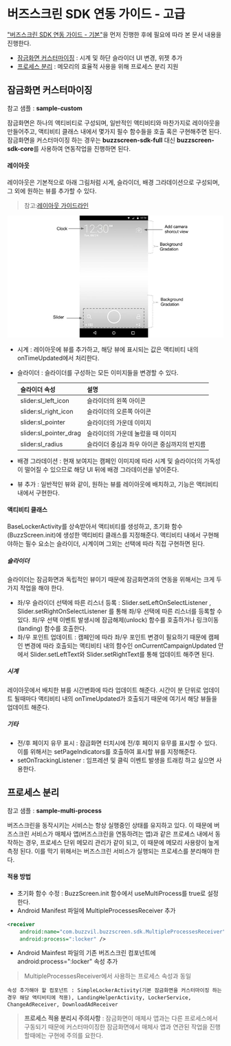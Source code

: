 # 버즈스크린 SDK 연동 가이드 - 고급
["버즈스크린 SDK 연동 가이드 - 기본"](https://github.com/Buzzvil/buzzscreen-sdk-publisher#버즈스크린-sdk-연동-가이드---기본)을 먼저 진행한 후에 필요에 따라 본 문서 내용을 진행한다.
- [잠금화면 커스터마이징](https://github.com/Buzzvil/buzzscreen-sdk-publisher/blob/master/ADVANCED-USAGE.md#잠금화면-커스터마이징) : 시계 및 하단 슬라이더 UI 변경, 위젯 추가
- [프로세스 분리](https://github.com/Buzzvil/buzzscreen-sdk-publisher/blob/master/ADVANCED-USAGE.md#프로세스-분리) : 메모리의 효율적 사용을 위해 프로세스 분리 지원

## 잠금화면 커스터마이징
참고 샘플 : **sample-custom**

잠금화면은 하나의 액티비티로 구성되며, 일반적인 액티비티와 마찬가지로 레이아웃을 만들어주고, 액티비티 클래스 내에서 몇가지 필수 함수들을 호출 혹은 구현해주면 된다. 잠금화면을 커스터마이징 하는 경우는 **buzzscreen-sdk-full** 대신 **buzzscreen-sdk-core**를 사용하여 연동작업을 진행하면 된다.

#### 레이아웃
레이아웃은 기본적으로 아래 그림처럼 시계, 슬라이더, 배경 그라데이션으로 구성되며, 그 외에 원하는 뷰를 추가할 수 있다.
>참고:[레이아웃 가이드라인](https://drive.google.com/a/buzzvil.com/file/d/0B4bLqCqPIOIaZ1ZkS0tSczIya2M/view)

![Layout](layout.jpg)

- 시계 : 레이아웃에 뷰를 추가하고, 해당 뷰에 표시되는 값은 액티비티 내의 onTimeUpdated에서 처리한다.
- 슬라이더 : 슬라이더를 구성하는 모든 이미지들을 변경할 수 있다.

    |슬라이더 속성|설명|
    |--------|--------|
    |slider:sl_left_icon|슬라이더의 왼쪽 아이콘|
    |slider:sl_right_icon|슬라이더의 오른쪽 아이콘|
    |slider:sl_pointer|슬라이더의 가운데 이미지|
    |slider:sl_pointer_drag|슬라이더의 가운데 눌렀을 때 이미지|
    |slider:sl_radius|슬라이더 중심과 좌우 아이콘 중심까지의 반지름|

- 배경 그라데이션 : 현재 보여지는 캠페인 이미지에 따라 시계 및 슬라이더의 가독성이 떨어질 수 있으므로 해당 UI 뒤에 배경 그라데이션을 넣어준다.
- 뷰 추가 : 일반적인 뷰와 같이, 원하는 뷰를 레이아웃에 배치하고, 기능은 액티비티 내에서 구현한다.

#### 액티비티 클래스
BaseLockerActivity를 상속받아서 액티비티를 생성하고, 초기화 함수(BuzzScreen.init)에 생성한 액티비티 클래스를 지정해준다. 액티비티 내에서 구현해야하는 필수 요소는 슬라이더, 시계이며 그외는 선택에 따라 직접 구현하면 된다.

##### 슬라이더
슬라이더는 잠금화면과 독립적인 뷰이기 때문에 잠금화면과의 연동을 위해서는 크게 두가지 작업을 해야 한다.
- 좌/우 슬라이더 선택에 따른 리스너 등록 : Slider.setLeftOnSelectListener , Slider.setRightOnSelectListener 를 통해 좌/우 선택에 따른 리스너를 등록할 수 있다. 좌/우 선택 이벤트 발생시에 잠금해제(unlock) 함수를 호출하거나 링크이동(landing) 함수를 호출한다.
- 좌/우 포인트 업데이트 : 캠페인에 따라 좌/우 포인트 변경이 필요하기 때문에 캠페인 변경에 따라 호출되는 액티비티 내의 함수인 onCurrentCampaignUpdated 안에서 Slider.setLeftText와 Slider.setRightText를 통해 업데이트 해주면 된다.

##### 시계
레이아웃에서 배치한 뷰를 시간변화에 따라 업데이트 해준다. 시간이 분 단위로 업데이트 될때마다 액티비티 내의 onTimeUpdated가 호출되기 때문에 여기서 해당 뷰들을 업데이트 해준다.

##### 기타
- 전/후 페이지 유무 표시 : 잠금화면 터치시에 전/후 페이지 유무를 표시할 수 있다. 이를 위해서는  setPageIndicators를 호출하여 표시할 뷰를 지정해준다.
- setOnTrackingListener : 임프레션 및 클릭 이벤트 발생을 트래킹 하고 싶으면 사용한다.

## 프로세스 분리
참고 샘플 : **sample-multi-process**

버즈스크린을 동작시키는 서비스는 항상 실행중인 상태를 유지하고 있다. 이 때문에 버즈스크린 서비스가 매체사 앱(버즈스크린을 연동하려는 앱)과 같은 프로세스 내에서 동작하는 경우, 프로세스 단위 메모리 관리가 같이 되고, 이 때문에 메모리 사용량이 높게 측정 된다. 이를 막기 위해서는 버즈스크린 서비스가 실행되는 프로세스를 분리해야 한다.

#### 적용 방법
- 초기화 함수 수정 : BuzzScreen.init 함수에서 useMultiProcess를 true로 설정한다.
- Android Manifest 파일에 MultipleProcessesReceiver 추가
```Xml
<receiver
    android:name="com.buzzvil.buzzscreen.sdk.MultipleProcessesReceiver"
    android:process=":locker" />
```

- Android Mainfest 파일의 기존 버즈스크린 컴포넌트에 android:process=":locker" 속성 추가
>MultipleProcessesReceiver에서 사용하는 프로세스 속성과 동일

    속성 추가해야 할 컴포넌트 : SimpleLockerActivity(기본 잠금화면을 커스터마이징 하는경우 해당 액티비티에 적용), LandingHelperActivity, LockerService, ChangeAdReceiver, DownloadAdReceiver


> **프로세스 적용 분리시 주의사항** : 잠금화면이 매체사 앱과는 다른 프로세스에서 구동되기 때문에 커스터마이징한 잠금화면에서 매체사 앱과 연관된 작업을 진행할때에는 구현에 주의를 요한다.
